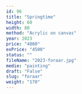 ```yaml
---
id: 96
title: "Springtime"
height: 60
width: 80
method: "Acrylic on canvas"
year: 2023
price: "4800"
exPrice: "4500"
status: ""
fileName: "2023-foraar.jpg"
medie: "painting"
draft: "False"
slug: "foraar"
weight: "170"
---
```


